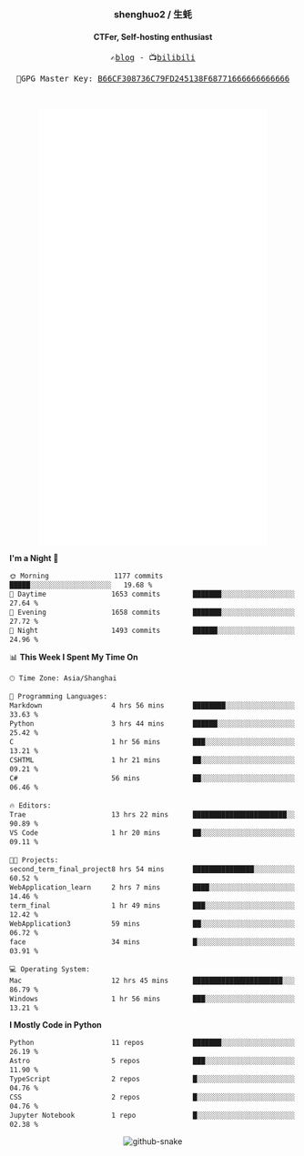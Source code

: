 <h3 align="center"> shenghuo2 / 生蚝 </h3>
<h4 align="center" >CTFer, Self-hosting enthusiast</h3>


<p align="center">
  <samp>
    ✍️<a href="https://blog.shenghuo2.top/">blog</a> -
    📺<a href="https://space.bilibili.com/85894935">bilibili</a>
  </samp>
</p>
<p align="center">
  <samp>
     🔐GPG Master Key: <a align="center" href="https://github.com/shenghuo2.gpg">B66CF308736C79FD245138F68771666666666666</a>
  </samp>
</p>
<br>
<p align="center">
  <a href="https://github.com/shenghuo2">
    <img width="400" align="top" src="https://github.com/shenghuo2/shenghuo2/blob/main/metrics.left.svg" />
  </a>
  <a href="https://github.com/shenghuo2">
    <img width="400" align="top" src="https://github.com/shenghuo2/shenghuo2/blob/main/metrics.right.svg" />
  </a>
</p>


<!--START_SECTION:waka-->
**I'm a Night 🦉** 

```text
🌞 Morning                1177 commits        █████░░░░░░░░░░░░░░░░░░░░   19.68 % 
🌆 Daytime                1653 commits        ███████░░░░░░░░░░░░░░░░░░   27.64 % 
🌃 Evening                1658 commits        ███████░░░░░░░░░░░░░░░░░░   27.72 % 
🌙 Night                  1493 commits        ██████░░░░░░░░░░░░░░░░░░░   24.96 % 
```


📊 **This Week I Spent My Time On** 

```text
🕑︎ Time Zone: Asia/Shanghai

💬 Programming Languages: 
Markdown                 4 hrs 56 mins       ████████░░░░░░░░░░░░░░░░░   33.63 % 
Python                   3 hrs 44 mins       ██████░░░░░░░░░░░░░░░░░░░   25.42 % 
C                        1 hr 56 mins        ███░░░░░░░░░░░░░░░░░░░░░░   13.21 % 
CSHTML                   1 hr 21 mins        ██░░░░░░░░░░░░░░░░░░░░░░░   09.21 % 
C#                       56 mins             ██░░░░░░░░░░░░░░░░░░░░░░░   06.46 % 

🔥 Editors: 
Trae                     13 hrs 22 mins      ███████████████████████░░   90.89 % 
VS Code                  1 hr 20 mins        ██░░░░░░░░░░░░░░░░░░░░░░░   09.11 % 

🐱‍💻 Projects: 
second_term_final_project8 hrs 54 mins       ███████████████░░░░░░░░░░   60.52 % 
WebApplication_learn     2 hrs 7 mins        ████░░░░░░░░░░░░░░░░░░░░░   14.46 % 
term_final               1 hr 49 mins        ███░░░░░░░░░░░░░░░░░░░░░░   12.42 % 
WebApplication3          59 mins             ██░░░░░░░░░░░░░░░░░░░░░░░   06.72 % 
face                     34 mins             █░░░░░░░░░░░░░░░░░░░░░░░░   03.91 % 

💻 Operating System: 
Mac                      12 hrs 45 mins      ██████████████████████░░░   86.79 % 
Windows                  1 hr 56 mins        ███░░░░░░░░░░░░░░░░░░░░░░   13.21 % 
```

**I Mostly Code in Python** 

```text
Python                   11 repos            ███████░░░░░░░░░░░░░░░░░░   26.19 % 
Astro                    5 repos             ███░░░░░░░░░░░░░░░░░░░░░░   11.90 % 
TypeScript               2 repos             █░░░░░░░░░░░░░░░░░░░░░░░░   04.76 % 
CSS                      2 repos             █░░░░░░░░░░░░░░░░░░░░░░░░   04.76 % 
Jupyter Notebook         1 repo              █░░░░░░░░░░░░░░░░░░░░░░░░   02.38 % 
```




<!--END_SECTION:waka-->


<div align="center">
  <picture>
    <source media="(prefers-color-scheme: dark)" srcset="https://gist.githubusercontent.com/shenghuo2/bfce20b14ab0484cef03bae6e60e0b3a/raw/github-snake-dark.svg" />
    <source media="(prefers-color-scheme: light)" srcset="https://gist.githubusercontent.com/shenghuo2/bfce20b14ab0484cef03bae6e60e0b3a/raw/github-snake.svg" />
    <img alt="github-snake" src="https://gist.githubusercontent.com/shenghuo2/bfce20b14ab0484cef03bae6e60e0b3a/raw/github-snake.svg" />
  </picture>
</div>

<!--
**shenghuo2/shenghuo2** is a ✨ _special_ ✨ repository because its `README.md` (this file) appears on your GitHub profile.

Here are some ideas to get you started:

- 🔭 I’m currently working on ...
- 🌱 I’m currently learning ...
- 👯 I’m looking to collaborate on ...
- 🤔 I’m looking for help with ...
- 💬 Ask me about ...
- 📫 How to reach me: ...
- 😄 Pronouns: ...
- ⚡ Fun fact: ...
-->
